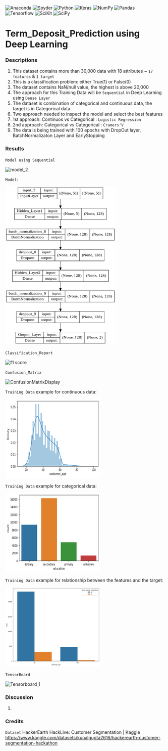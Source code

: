 ![Anaconda](https://img.shields.io/badge/Anaconda-%2344A833.svg?style=for-the-badge&logo=anaconda&logoColor=white)
![Spyder](https://img.shields.io/badge/Spyder-838485?style=for-the-badge&logo=spyder%20ide&logoColor=maroon)
![Python](https://img.shields.io/badge/python-3670A0?style=for-the-badge&logo=python&logoColor=ffdd54)
![Keras](https://img.shields.io/badge/Keras-%23D00000.svg?style=for-the-badge&logo=Keras&logoColor=white)
![NumPy](https://img.shields.io/badge/numpy-%23013243.svg?style=for-the-badge&logo=numpy&logoColor=white)
![Pandas](https://img.shields.io/badge/pandas-%23150458.svg?style=for-the-badge&logo=pandas&logoColor=white)
![Tensorflow](https://img.shields.io/badge/TensorFlow-FF6F00?style=for-the-badge&logo=tensorflow&logoColor=white)
![SciKit](https://img.shields.io/badge/scikit_learn-F7931E?style=for-the-badge&logo=scikit-learn&logoColor=white)
![SciPy](https://img.shields.io/badge/SciPy-654FF0?style=for-the-badge&logo=SciPy&logoColor=white)


# Term_Deposit_Prediction using Deep Learning

### Descriptions
 1) This dataset contains more than 30,000 data with 18 attributes ~ `17 features` & `1 target`
 2) This is a classification problem: either True(1) or False(0)
 3) The dataset contains NaN/null value, the highest is above 20,000 
 4) The approach for this Training Data will be `Sequential` in Deep Learning using `Dense Layer`
 5) The dataset is combination of categorical and continuous data, the target is in Categorical data
 6) Two approach needed to inspect the model and select the best features
 7) 1st approach: Continuos vs Categorical : `Logistic Regression`
 8) 2nd approach: Categorical vs Categorical : `Cramers'V`
 9) The data is being trained with 100 epochs with DropOut layer, BatchNormalizaton Layer and EarlyStopping
 
### Results

`Model using Sequential`

![model_2](https://user-images.githubusercontent.com/106902414/175005001-69c50a0f-f4fb-4b65-92e8-22832fed1836.PNG)


`Model`: 

<img src="plot and result/model_3.png" alt="model" style="width:350px;height:500px;">




`Classification_Report`

![f1 score](https://user-images.githubusercontent.com/106902414/175004436-260b9566-a4a7-4578-a785-f2333b501464.PNG)

`Confusion_Matrix` 

![ConfusionMatrixDisplay](https://user-images.githubusercontent.com/106902414/175007451-2d60ebb1-fde1-4cc3-bc90-78a1004b1ee4.png)


`Training Data` example for continuous data:

<img src="plot and result/customer_age.png" alt="model" style="width:300px;height:250px;">


`Training Data` example for categorical data:

<img src="plot and result/education.png" alt="model" style="width:300px;height:250px;">

`Training Data` example for relationship between the features and the target:

<img src="plot and result/term_deposit vs personal_loan.png" alt="model" style="width:300px;height:250px;">

`TensorBoard`


![Tensorboard_1](https://user-images.githubusercontent.com/106902414/175007299-51d16572-5d38-4b4d-8d8c-e1e39d746ed8.png)


### Discussion
1) 

### Credits
`Dataset`
HackerEarth HackLive: Customer Segmentation | Kaggle
https://www.kaggle.com/datasets/kunalgupta2616/hackerearth-customer-segmentation-hackathon

